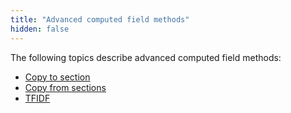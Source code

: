 ```yaml
---
title: "Advanced computed field methods"
hidden: false
---
```

The following topics describe advanced computed field methods:

- [Copy to section](doc:copy-to-section)
- [Copy from sections](doc:copy-from-sections)
- [TFIDF](doc:tfidf)

